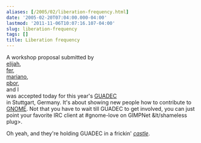 ```yaml
---
aliases: [/2005/02/liberation-frequency.html]
date: '2005-02-20T07:04:00.000-04:00'
lastmod: '2011-11-06T10:07:16.107-04:00'
slug: liberation-frequency
tags: []
title: Liberation frequency
---
```


  
A workshop proposal submitted by  
[elijah](http://www.gnome.org/~newren/blog/),  
[fer](http://www.gnome.org/~fherrera/blog/),  
[mariano](http://www.gnome.org/~mariano/blog/),  
[pbor](http://www.advogato.org/person/pbor/),  
and I  
was accepted today for this year's [GUADEC](http://www.guadec.org)  
in Stuttgart, Germany. It's about showing new people how to contribute to  
[GNOME](http://www.gnome.org). Not that you have to wait till GUADEC to get
involved, you can just point your favorite IRC client at #gnome-love on
GIMPNet &amp;lt/shameless plug&gt;.  

  
  

  
Oh yeah, and they're holding GUADEC in a frickin'
[_castle_](http://www.hausderwirtschaft.de/).  

